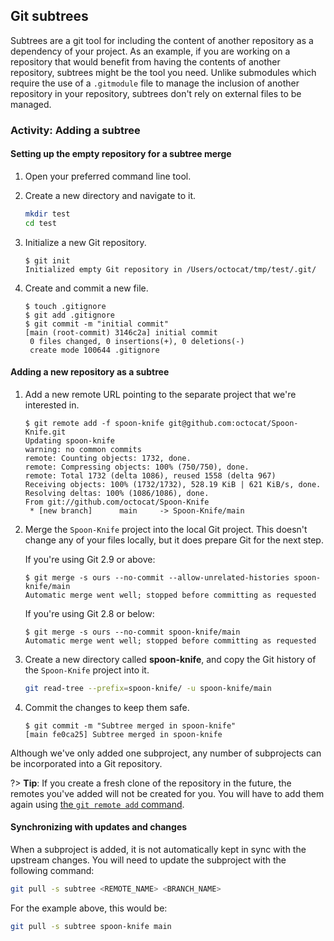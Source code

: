 ## Git subtrees

Subtrees are a git tool for including the content of another repository as a dependency of your project. As an example, if you are working on a repository that would benefit from having the contents of another repository, subtrees might be the tool you need. Unlike submodules which require the use of a `.gitmodule` file to manage the inclusion of another repository in your repository, subtrees don't rely on external files to be managed.

### Activity: Adding a subtree

#### Setting up the empty repository for a subtree merge

1. Open your preferred command line tool.
1. Create a new directory and navigate to it.

   ```sh
   mkdir test
   cd test
   ```

1. Initialize a new Git repository.

   ```sh-session
   $ git init
   Initialized empty Git repository in /Users/octocat/tmp/test/.git/
   ```

1. Create and commit a new file.

   ```sh-session
   $ touch .gitignore
   $ git add .gitignore
   $ git commit -m "initial commit"
   [main (root-commit) 3146c2a] initial commit
    0 files changed, 0 insertions(+), 0 deletions(-)
    create mode 100644 .gitignore
   ```

#### Adding a new repository as a subtree

1. Add a new remote URL pointing to the separate project that we're interested in.

   ```sh-session
   $ git remote add -f spoon-knife git@github.com:octocat/Spoon-Knife.git
   Updating spoon-knife
   warning: no common commits
   remote: Counting objects: 1732, done.
   remote: Compressing objects: 100% (750/750), done.
   remote: Total 1732 (delta 1086), reused 1558 (delta 967)
   Receiving objects: 100% (1732/1732), 528.19 KiB | 621 KiB/s, done.
   Resolving deltas: 100% (1086/1086), done.
   From git://github.com/octocat/Spoon-Knife
    * [new branch]      main     -> Spoon-Knife/main
   ```

1. Merge the `Spoon-Knife` project into the local Git project. This doesn't change any of your files locally, but it does prepare Git for the next step.

   If you're using Git 2.9 or above:

   ```sh-session
   $ git merge -s ours --no-commit --allow-unrelated-histories spoon-knife/main
   Automatic merge went well; stopped before committing as requested
   ```

   If you're using Git 2.8 or below:

   ```sh-session
   $ git merge -s ours --no-commit spoon-knife/main
   Automatic merge went well; stopped before committing as requested
   ```

1. Create a new directory called **spoon-knife**, and copy the Git history of the `Spoon-Knife` project into it.

   ```sh
   git read-tree --prefix=spoon-knife/ -u spoon-knife/main
   ```

1. Commit the changes to keep them safe.

   ```sh-session
   $ git commit -m "Subtree merged in spoon-knife"
   [main fe0ca25] Subtree merged in spoon-knife
   ```

Although we've only added one subproject, any number of subprojects can be incorporated into a Git repository.

?> **Tip**: If you create a fresh clone of the repository in the future, the remotes you've added will not be created for you. You will have to add them again using [the `git remote add` command](https://docs.github.com/github/using-git/adding-a-remote).

#### Synchronizing with updates and changes

When a subproject is added, it is not automatically kept in sync with the upstream changes. You will need to update the subproject with the following command:

```sh
git pull -s subtree <REMOTE_NAME> <BRANCH_NAME>
```

For the example above, this would be:

```sh
git pull -s subtree spoon-knife main
```
